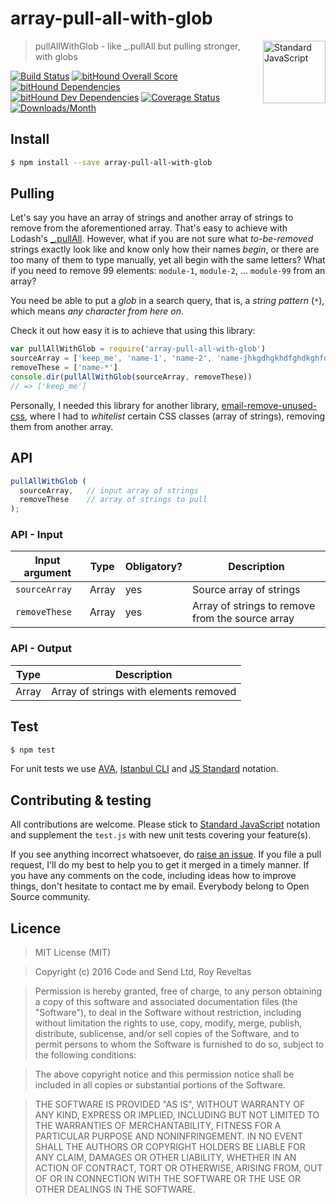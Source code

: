 # array-pull-all-with-glob

<a href="https://github.com/feross/standard" style="float: right; padding: 0 0 20px 20px;"><img src="https://cdn.rawgit.com/feross/standard/master/sticker.svg" alt="Standard JavaScript" width="100" align="right"></a>

> pullAllWithGlob - like _.pullAll but pulling stronger, with globs

[![Build Status][travis-img]][travis-url]
[![bitHound Overall Score][overall-img]][overall-url]
[![bitHound Dependencies][deps-img]][deps-url]
[![bitHound Dev Dependencies][dev-img]][dev-url]
[![Coverage Status][cov-img]][cov-url]
[![Downloads/Month][downloads-img]][downloads-url]

## Install

```bash
$ npm install --save array-pull-all-with-glob
```

## Pulling

Let's say you have an array of strings and another array of strings to remove from the aforementioned array. That's easy to achieve with Lodash's [_.pullAll](https://lodash.com/docs/#pullAll). However, what if you are not sure what _to-be-removed_ strings exactly look like and know only how their names _begin_, or there are too many of them to type manually, yet all begin with the same letters? What if you need to remove 99 elements: `module-1`, `module-2`, ... `module-99` from an array?

You need be able to put a _glob_ in a search query, that is, a _string pattern_ (`*`), which means _any character from here on_.

Check it out how easy it is to achieve that using this library:

```js
var pullAllWithGlob = require('array-pull-all-with-glob')
sourceArray = ['keep_me', 'name-1', 'name-2', 'name-jhkgdhgkhdfghdkghfdk']
removeThese = ['name-*']
console.dir(pullAllWithGlob(sourceArray, removeThese))
// => ['keep_me']
```

Personally, I needed this library for another library, [email-remove-unused-css](https://github.com/code-and-send/email-remove-unused-css), where I had to _whitelist_ certain CSS classes (array of strings), removing them from another array.

## API

```js
pullAllWithGlob (
  sourceArray,   // input array of strings
  removeThese    // array of strings to pull
);
```

### API - Input

Input argument   | Type     | Obligatory? | Description
-----------------|----------|-------------|--------------------
`sourceArray`    | Array    | yes         | Source array of strings
`removeThese`    | Array    | yes         | Array of strings to remove from the source array

### API - Output

Type     | Description
---------|---------------------------------------
Array    | Array of strings with elements removed

## Test

```bash
$ npm test
```

For unit tests we use [AVA](https://github.com/avajs/ava), [Istanbul CLI](https://github.com/istanbuljs/nyc) and [JS Standard](https://github.com/feross/standard) notation.

## Contributing & testing

All contributions are welcome. Please stick to [Standard JavaScript](https://github.com/feross/standard) notation and supplement the `test.js` with new unit tests covering your feature(s).

If you see anything incorrect whatsoever, do [raise an issue](https://github.com/code-and-send/array-pull-all-with-glob/issues). If you file a pull request, I'll do my best to help you to get it merged in a timely manner. If you have any comments on the code, including ideas how to improve things, don't hesitate to contact me by email. Everybody belong to Open Source community.

## Licence

> MIT License (MIT)

> Copyright (c) 2016 Code and Send Ltd, Roy Reveltas

> Permission is hereby granted, free of charge, to any person obtaining a copy
of this software and associated documentation files (the "Software"), to deal
in the Software without restriction, including without limitation the rights
to use, copy, modify, merge, publish, distribute, sublicense, and/or sell
copies of the Software, and to permit persons to whom the Software is
furnished to do so, subject to the following conditions:

> The above copyright notice and this permission notice shall be included in all
copies or substantial portions of the Software.

> THE SOFTWARE IS PROVIDED "AS IS", WITHOUT WARRANTY OF ANY KIND, EXPRESS OR
IMPLIED, INCLUDING BUT NOT LIMITED TO THE WARRANTIES OF MERCHANTABILITY,
FITNESS FOR A PARTICULAR PURPOSE AND NONINFRINGEMENT. IN NO EVENT SHALL THE
AUTHORS OR COPYRIGHT HOLDERS BE LIABLE FOR ANY CLAIM, DAMAGES OR OTHER
LIABILITY, WHETHER IN AN ACTION OF CONTRACT, TORT OR OTHERWISE, ARISING FROM,
OUT OF OR IN CONNECTION WITH THE SOFTWARE OR THE USE OR OTHER DEALINGS IN THE
SOFTWARE.

[travis-img]: https://travis-ci.org/code-and-send/array-pull-all-with-glob.svg?branch=master
[travis-url]: https://travis-ci.org/code-and-send/array-pull-all-with-glob

[overall-img]: https://www.bithound.io/github/code-and-send/array-pull-all-with-glob/badges/score.svg
[overall-url]: https://www.bithound.io/github/code-and-send/array-pull-all-with-glob

[deps-img]: https://www.bithound.io/github/code-and-send/array-pull-all-with-glob/badges/dependencies.svg
[deps-url]: https://www.bithound.io/github/code-and-send/array-pull-all-with-glob/master/dependencies/npm

[dev-img]: https://www.bithound.io/github/code-and-send/array-pull-all-with-glob/badges/devDependencies.svg
[dev-url]: https://www.bithound.io/github/code-and-send/array-pull-all-with-glob/master/dependencies/npm

[cov-img]: https://coveralls.io/repos/github/code-and-send/array-pull-all-with-glob/badge.svg?branch=master
[cov-url]: https://coveralls.io/github/code-and-send/array-pull-all-with-glob?branch=master

[downloads-img]: https://img.shields.io/npm/dm/array-pull-all-with-glob.svg
[downloads-url]: https://www.npmjs.com/package/array-pull-all-with-glob
